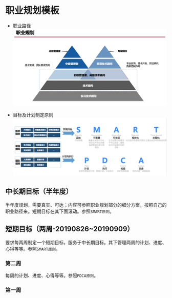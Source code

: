 # 职业规划模板
- 职业路径
![职业规划](./img/plan.png)

- 目标及计划制定原则
![目标及计划制定原则](./img/goal.png)

## 中长期目标（半年度）
半年度规划，需要真实、可达；内容可参照职业规划部分的细分方案，按照自己的职业路径来。短期目标在其下面滚动。参照`SMART原则`。

## 短期目标（两周-20190826~20190909）
要求每两周制定一个短期目标，服务于中长期目标。其下管理两周的计划、进度、心得等等。参照`SMART原则`。

### 第二周
每周的计划、进度、心得等等。参照`PDCA原则`。

### 第一周